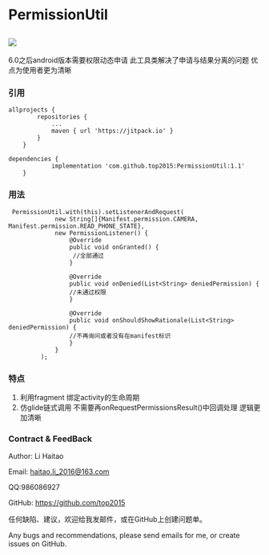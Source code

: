 # PermissionUtil
[![](https://jitpack.io/v/top2015/PermissionUtil.svg)](https://jitpack.io/#top2015/PermissionUtil)
------------
6.0之后android版本需要权限动态申请 此工具类解决了申请与结果分离的问题 优点为使用者更为清晰
### 引用
```
allprojects {
		repositories {
			...
			maven { url 'https://jitpack.io' }
		}
	}
```
```
dependencies {
	        implementation 'com.github.top2015:PermissionUtil:1.1'
	}
```
### 用法
```
 PermissionUtil.with(this).setListenerAndRequest(
             new String[]{Manifest.permission.CAMERA, Manifest.permission.READ_PHONE_STATE},
             new PermissionListener() {
                 @Override
                 public void onGranted() {
                  //全部通过
                 }
 
                 @Override
                 public void onDenied(List<String> deniedPermission) {
                 //未通过权限
                 }
 
                 @Override
                 public void onShouldShowRationale(List<String> deniedPermission) {
                 //不再询问或者没有在manifest标识
                 }
             }
         );
```
### 特点
1. 利用fragment 绑定activity的生命周期
2. 仿glide链式调用 不需要再onRequestPermissionsResult()中回调处理 逻辑更加清晰

### Contract & FeedBack
Author: Li Haitao

Email: haitao.li_2016@163.com

QQ:986086927

GitHub: https://github.com/top2015

任何缺陷、建议，欢迎给我发邮件，或在GitHub上创建问题单。

Any bugs and recommendations, please send emails for me, or create issues on GitHub.
